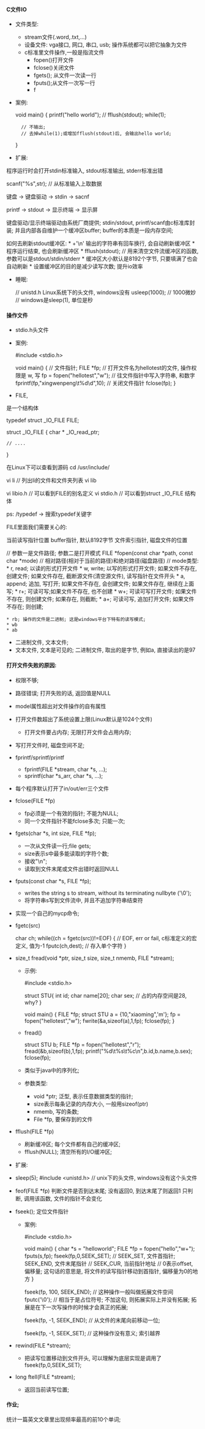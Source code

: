 #### C文件IO

* 文件类型:
	* stream文件(.word,.txt,...)
	* 设备文件: vga接口, 网口, 串口, usb; 操作系统都可以把它抽象为文件
	* c标准里文件操作,一般是指流文件
		* fopen()打开文件
		* fclose()关闭文件
		* fgets(); 从文件一次读一行
		* fputs();从文件一次写一行
		* f

* 案例:

	void main()
	{
		printf("hello world");
		// fflush(stdout);
		while(1);
		
		// 不输出;
		// 去掉while(1);或增加fflush(stdout)后, 会输出hello world;
		
	}

* 扩展:

程序运行时会打开stdin标准输入, stdout标准输出, stderr标准出错

scanf("%s",str);	// 从标准输入上取数据

键盘 -> 键盘驱动 -> stdin -> sacnf

printf -> stdout -> 显示终端 -> 显示屏

键盘驱动/显示终端驱动由系统厂商提供; 
stdin/stdout, printf/scanf由c标准库封装; 并且内部各自维护一个缓冲区buffer; buffer的本质是一段内存空间;

如何去刷新stdout缓冲区:
	* +'\n' 输出的字符串有回车换行, 会自动刷新缓冲区
	* 程序运行结束, 也会刷新缓冲区
	* fflush(stdout);	// 用来清空文件流缓冲区的函数, 参数可以是stdout/stdin/stderr
	* 缓冲区大小默认是8192个字节, 只要填满了也会自动刷新
	* 设置缓冲区的目的是减少读写次数; 提升io效率

* 睡眠:

	// unistd.h  Linux系统下的头文件, windows没有
	usleep(1000);	// 1000微妙
	// windows是sleep(1), 单位是秒

#### 操作文件

* stdio.h头文件

* 案例:

	#include <stdio.h>
	
	void main()
	{
		// 文件指针;
		FILE *fp;
		// 打开文件名为hellotest的文件, 操作权限是 w, 写
		fp = fopen("hellotest","w");
		// 往文件指针中写入字符串, 和数字
		fprintf(fp,"xingwenpeng\t%d\d",10);
		// 关闭文件指针
		fclose(fp);
	}

* FILE, 
	
是一个结构体

typedef struct _IO_FILE FILE;

struct _IO_FILE {
	char * _IO_read_ptr;

	// ....
}

在Linux下可以查看到源码
cd /usr/include/

vi li	// 列出li的文件和文件夹列表
vi lib

vi libio.h	// 可以看到FILE的别名定义
vi stdio.h  // 可以看到struct _IO_FILE 结构体

ps: /typedef -> 搜索typedef关键字

FILE里面我们需要关心的:

当前读写指针位置
buffer指针, 默认8192字节
文件索引指针, 磁盘文件的位置

// 参数一是文件路径; 参数二是打开模式
FILE *fopen(const char *path, const char *mode)
// 相对路径(相对于当前的路径)和绝对路径(磁盘路径)
// mode类型:
	* r, read; 以读的形式打开文件
	* w, write; 以写的形式打开文件; 如果文件不存在, 创建文件; 如果文件存在, 截断源文件(清空源文件), 读写指针在文件开头
	* a, append; 追加, 写打开; 如果文件不存在, 会创建文件; 如果文件存在, 继续在上面写;
	* r+; 可读可写;如果文件不存在, 也不创建
	* w+; 可读可写打开文件; 如果文件不存在, 则创建文件; 如果存在, 则截断;
	* a+; 可读可写, 追加打开文件; 如果文件不存在; 则创建;

	* rb; 操作的文件是二进制; 这是windows平台下特有的读写模式;
	* wb
	* ab

* 二进制文件, 文本文件;
* 文本文件, 文本是可见的; 二进制文件, 取出的是字节, 例如a, 直接读出的是97


#### 打开文件失败的原因:

* 权限不够;
* 路径错误; 打开失败的话, 返回值是NULL
* model属性超出对文件操作的自有属性
* 打开文件数超出了系统设置上限(Linux默认是1024个文件)
	* 打开文件要占内存; 无限打开文件会占用内存;
* 写打开文件时, 磁盘空间不足;
	
* fprintf/sprintf/printf
	* fprintf(FILE *stream, char *s, ...);
	* sprintf(char *s_arr, char *s, ...);

* 每个程序默认打开了in/out/err三个文件

* fclose(FILE *fp)
	* fp必须是一个有效的指针; 不能为NULL;
	* 同一个文件指针不能fclose多次; 只能一次;

* fgets(char *s, int size, FILE *fp);
	* 一次从文件读一行;file gets;
	* size表示s中最多能读取的字符个数;
	* 接收"\n";
	* 读取到文件末尾或文件出错时返回NULL

* fputs(const char *s, FILE *fp);
	* writes the string s to stream, without its terminating nullbyte ('\0');
	* 将字符串s写到文件流中, 并且不追加字符串结束符

* 实现一个自己的mycp命令;

* fgetc(src)

	char ch;
	while((ch = fgetc(src))!=EOF)
	{
		// EOF, err or fail, c标准定义的宏定义, 值为-1
		fputc(ch,dest);	// 存入单个字符
	}

* size_t fread(void *ptr, size_t size, size_t nmemb, FILE *stream);

	* 示例:
	
		#include <stdio.h>
		
		struct STU{
			int id;
			char name[20];
			char sex;
			// 占的内存空间是28, why?
		}

		void main()
		{
			FILE *fp;
			struct STU a = {10,"xiaoming",'m'};
			fp = fopen("hellotest","w");
			fwrite(&a,sizeof(a),1,fp);
			fclose(fp);
		}

	* fread()
	
		struct STU b;
		FILE *fp = fopen("hellotest","r");
		fread(&b,sizeof(b),1,fp);
		printf("%d\t%s\t%c\n",b.id,b.name,b.sex);
		fclose(fp);
	* 类似于java中的序列化;
	* 参数类型: 
		* void *ptr; 泛型, 表示任意数据类型的指针;
		* size表示每条记录的内存大小, 一般用sizeof(ptr)
		* nmemb, 写的条数;
		* File *fp, 要保存到的文件

* fflush(FILE *fp)
	* 刷新缓冲区; 每个文件都有自己的缓冲区; 
	* fflush(NULL); 清空所有的I/O缓冲区;

* 扩展:
* sleep(5);	#include <unistd.h>	// unix下的头文件, windows没有这个头文件


* feof(FILE *fp)
	判断文件是否到达末尾; 没有返回0, 到达末尾了则返回1
	只判断, 调用该函数, 文件的指针不会变化

* fseek(); 定位文件指针
	* 案例:
	
		#include <stdio.h>

		void main()
		{
			char *s = "helloworld";
			FILE *fp = fopen("hello","w+");
			fputs(s,fp);
			fseek(fp,0,SEEK_SET);	// SEEK_SET, 文件首指针; SEEK_END, 文件末尾指针 // SEEK_CUR, 当前指针地址
			// 0表示offset, 偏移量; 这句话的意思是, 将文件的读写指针移动到首指针, 偏移量为0的地方
		}

		fseek(fp, 100, SEEK_END);
			// 这种操作一般叫做拓展文件空间
		fputc('\0');	// 相当于是占位符号; 不加这句, 则拓展实际上并没有拓展;
		拓展是在下一次写操作的时候才会真正的拓展;

		fseek(fp, -1, SEEK_END);	// 从文件的末尾向前移动一位;

		fseek(fp, -1, SEEK_SET);	// 这种操作没有意义; 索引越界

* rewind(FILE *stream);
	* 把读写位置移动到文件开头, 可以理解为底层实现是调用了fseek(fp,0,SEEK_SET);

* long ftell(FILE *stream);
	* 返回当前读写位置;

#### 作业;

统计一篇英文文章里出现频率最高的前10个单词;